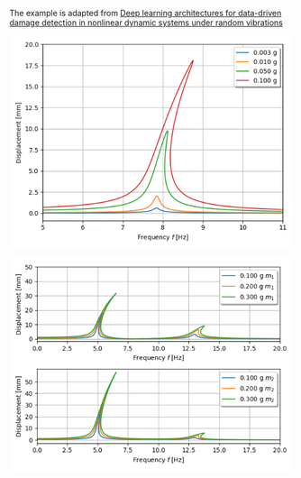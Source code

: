 The example is adapted from [Deep learning architectures for data-driven damage detection in nonlinear dynamic systems under random vibrations](https://doi.org/10.1007/s11071-024-10270-1)

![Frequency response curves](HBM.png "Frequency response curves for different excitation amplitudes")

![Frequency response curves](HBM_01.png "Frequency response curves for different excitation amplitudes")
